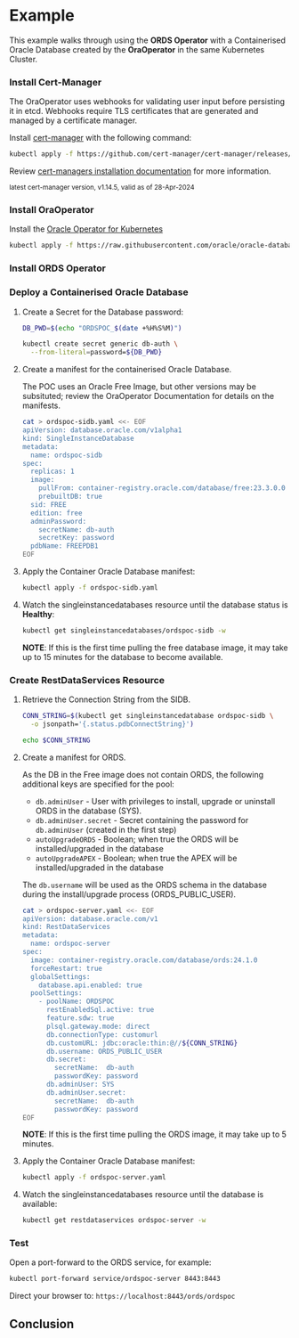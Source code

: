 # Example

This example walks through using the **ORDS Operator** with a Containerised Oracle Database created by the **OraOperator** in the same Kubernetes Cluster.

### Install Cert-Manager

The OraOperator uses webhooks for validating user input before persisting it in etcd. 
Webhooks require TLS certificates that are generated and managed by a certificate manager.

Install [cert-manager](https://cert-manager.io/) with the following command:

```bash
kubectl apply -f https://github.com/cert-manager/cert-manager/releases/download/v1.14.5/cert-manager.yaml
```

Review [cert-managers installation documentation](https://cert-manager.io/docs/installation/kubectl/) for more information.

<sup>latest cert-manager version, v1.14.5, valid as of 28-Apr-2024</sup>

### Install OraOperator

Install the [Oracle Operator for Kubernetes](https://github.com/oracle/oracle-database-operator/tree/main)

```bash
kubectl apply -f https://raw.githubusercontent.com/oracle/oracle-database-operator/main/oracle-database-operator.yaml
```

### Install ORDS Operator

<TODO>

### Deploy a Containerised Oracle Database

1. Create a Secret for the Database password:

    ```bash
    DB_PWD=$(echo "ORDSPOC_$(date +%H%S%M)")

    kubectl create secret generic db-auth \
      --from-literal=password=${DB_PWD}
    ```
1. Create a manifest for the containerised Oracle Database.

    The POC uses an Oracle Free Image, but other versions may be subsituted; review the OraOperator Documentation for details on the manifests.

    ```bash
    cat > ordspoc-sidb.yaml <<- EOF
    apiVersion: database.oracle.com/v1alpha1
    kind: SingleInstanceDatabase
    metadata:
      name: ordspoc-sidb
    spec:
      replicas: 1
      image:
        pullFrom: container-registry.oracle.com/database/free:23.3.0.0
        prebuiltDB: true
      sid: FREE
      edition: free
      adminPassword:
        secretName: db-auth
        secretKey: password
      pdbName: FREEPDB1
    EOF
    ```

1. Apply the Container Oracle Database manifest:
    ```bash
    kubectl apply -f ordspoc-sidb.yaml
    ```

1. Watch the singleinstancedatabases resource until the database status is **Healthy**:

    ```bash
    kubectl get singleinstancedatabases/ordspoc-sidb -w
    ```

    **NOTE**: If this is the first time pulling the free database image, it may take up to 15 minutes for the database to become available.

### Create RestDataServices Resource

1. Retrieve the Connection String from the SIDB.

    ```bash
    CONN_STRING=$(kubectl get singleinstancedatabase ordspoc-sidb \
      -o jsonpath='{.status.pdbConnectString}')

    echo $CONN_STRING
    ```

1. Create a manifest for ORDS.

    As the DB in the Free image does not contain ORDS, the following additional keys are specified for the pool:
    * `db.adminUser` - User with privileges to install, upgrade or uninstall ORDS in the database (SYS).
    * `db.adminUser.secret` - Secret containing the password for `db.adminUser` (created in the first step)
    * `autoUpgradeORDS` - Boolean; when true the ORDS will be installed/upgraded in the database
    * `autoUpgradeAPEX` - Boolean; when true the APEX will be installed/upgraded in the database

    The `db.username` will be used as the ORDS schema in the database during the install/upgrade process (ORDS_PUBLIC_USER).

    ```bash
    cat > ordspoc-server.yaml <<- EOF
    apiVersion: database.oracle.com/v1
    kind: RestDataServices
    metadata:
      name: ordspoc-server
    spec:
      image: container-registry.oracle.com/database/ords:24.1.0
      forceRestart: true
      globalSettings:
        database.api.enabled: true
      poolSettings:
        - poolName: ORDSPOC
          restEnabledSql.active: true
          feature.sdw: true
          plsql.gateway.mode: direct
          db.connectionType: customurl
          db.customURL: jdbc:oracle:thin:@//${CONN_STRING}
          db.username: ORDS_PUBLIC_USER
          db.secret:
            secretName:  db-auth
            passwordKey: password
          db.adminUser: SYS
          db.adminUser.secret:
            secretName:  db-auth
            passwordKey: password
    EOF
    ```
    **NOTE**: If this is the first time pulling the ORDS image, it may take up to 5 minutes.


1. Apply the Container Oracle Database manifest:
    ```bash
    kubectl apply -f ordspoc-server.yaml
    ```

1. Watch the singleinstancedatabases resource until the database is available:
    ```bash
    kubectl get restdataservices ordspoc-server -w
    ```

### Test

Open a port-forward to the ORDS service, for example:

```bash
kubectl port-forward service/ordspoc-server 8443:8443
```

Direct your browser to: `https://localhost:8443/ords/ordspoc`

## Conclusion

